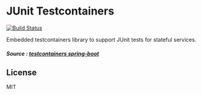 # JUnit Testcontainers


[![Build Status](https://travis-ci.org/appform-io/junit-testcontainer.svg?branch=master)](https://travis-ci.org/appform-io/junit-testcontainer)

Embedded testcontainers library to support JUnit tests for stateful services.

#####  Source : [testcontainers spring-boot]

License
----

MIT


   [testcontainers spring-boot]: <https://github.com/testcontainers/testcontainers-spring-boot>
   
